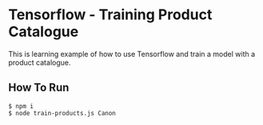 # Tensorflow - Training Product Catalogue

This is learning  example of how to use Tensorflow and train a model with a product catalogue.

## How To Run

```
$ npm i
$ node train-products.js Canon
```
